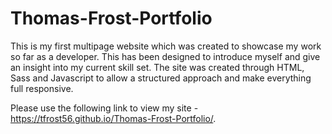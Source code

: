 # Thomas-Frost-Portfolio

This is my first multipage website which was created to showcase my work so far as a developer. This has been designed to introduce myself and give an insight into my current skill set. The site was created through HTML, Sass and Javascript to allow a structured approach and make everything full responsive. 

Please use the following link to view my site - https://tfrost56.github.io/Thomas-Frost-Portfolio/.

